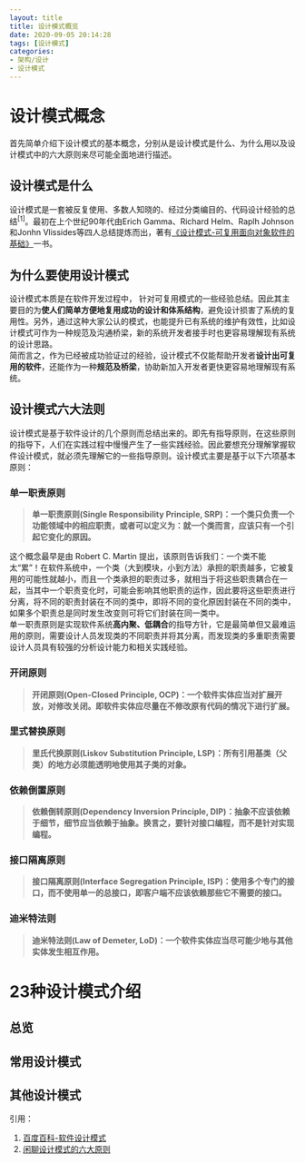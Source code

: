 ```yaml
---
layout: title
title: 设计模式概览
date: 2020-09-05 20:14:28
tags: [设计模式]
categories: 
- 架构/设计
- 设计模式
---
```


# 设计模式概念
首先简单介绍下设计模式的基本概念，分别从是设计模式是什么、为什么用以及设计模式中的六大原则来尽可能全面地进行描述。  
## 设计模式是什么
设计模式是一套被反复使用、多数人知晓的、经过分类编目的、代码设计经验的总结<sup>[1]</sup>。最初在上个世纪90年代由Erich Gamma、Richard Helm、Raplh Johnson和Jonhn Vlissides等四人总结提炼而出，著有[《设计模式-可复用面向对象软件的基础》](https://book.douban.com/subject/1052241/)一书。  
## 为什么要使用设计模式
设计模式本质是在软件开发过程中， 针对可复用模式的一些经验总结。因此其主要目的为**使人们简单方便地复用成功的设计和体系结构**，避免设计损害了系统的复用性。另外，通过这种大家公认的模式，也能提升已有系统的维护有效性，比如设计模式可作为一种规范及沟通桥梁，新的系统开发者接手时也更容易理解现有系统的设计思路。  
简而言之，作为已经被成功验证过的经验，设计模式不仅能帮助开发者**设计出可复用的软件**，还能作为一种**规范及桥梁**，协助新加入开发者更快更容易地理解现有系统。  
<!--more-->
## 设计模式六大法则  
设计模式是基于软件设计的几个原则而总结出来的。即先有指导原则，在这些原则的指导下，人们在实践过程中慢慢产生了一些实践经验。因此要想充分理解掌握软件设计模式，就必须先理解它的一些指导原则。设计模式主要是基于以下六项基本原则：  
### 单一职责原则  
> **单一职责原则(Single Responsibility Principle, SRP)：一个类只负责一个功能领域中的相应职责，或者可以定义为：就一个类而言，应该只有一个引起它变化的原因。**  

这个概念最早是由 Robert C. Martin 提出，该原则告诉我们：一个类不能太“累”！在软件系统中，一个类（大到模块，小到方法）承担的职责越多，它被复用的可能性就越小，而且一个类承担的职责过多，就相当于将这些职责耦合在一起，当其中一个职责变化时，可能会影响其他职责的运作，因此要将这些职责进行分离，将不同的职责封装在不同的类中，即将不同的变化原因封装在不同的类中，如果多个职责总是同时发生改变则可将它们封装在同一类中。  
单一职责原则是实现软件系统**高内聚、低耦合**的指导方针，它是最简单但又最难运用的原则，需要设计人员发现类的不同职责并将其分离，而发现类的多重职责需要设计人员具有较强的分析设计能力和相关实践经验。  
### 开闭原则
> **开闭原则(Open-Closed Principle, OCP)：一个软件实体应当对扩展开放，对修改关闭。即软件实体应尽量在不修改原有代码的情况下进行扩展。**  

### 里式替换原则
> **里氏代换原则(Liskov Substitution Principle, LSP)：所有引用基类（父类）的地方必须能透明地使用其子类的对象。**  

### 依赖倒置原则
> **依赖倒转原则(Dependency Inversion  Principle, DIP)：抽象不应该依赖于细节，细节应当依赖于抽象。换言之，要针对接口编程，而不是针对实现编程。**  

### 接口隔离原则
> **接口隔离原则(Interface  Segregation Principle, ISP)：使用多个专门的接口，而不使用单一的总接口，即客户端不应该依赖那些它不需要的接口。**  

### 迪米特法则
> **迪米特法则(Law of  Demeter, LoD)：一个软件实体应当尽可能少地与其他实体发生相互作用。**

# 23种设计模式介绍
## 总览
## 常用设计模式
## 其他设计模式





引用：  
1. [百度百科-软件设计模式](https://baike.baidu.com/item/%E8%BD%AF%E4%BB%B6%E8%AE%BE%E8%AE%A1%E6%A8%A1%E5%BC%8F/2117635?fromtitle=%E8%AE%BE%E8%AE%A1%E6%A8%A1%E5%BC%8F&fromid=1212549&fr=aladdin)  
2. [闲聊设计模式的六大原则
](https://zhuanlan.zhihu.com/p/68498278)